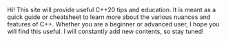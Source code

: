 Hi! This site will provide useful C++20 tips and education. It is meant as a quick guide or cheatsheet to learn more about the various nuances and features of C++. Whether you are a beginner or advanced user, I hope you will find this useful.
I will constantly add new contents, so stay tuned!

